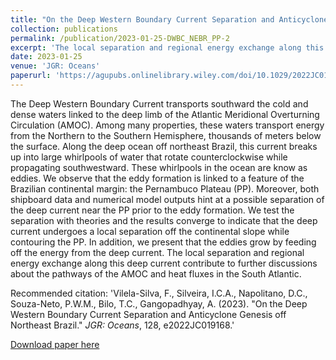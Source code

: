 ```yaml
---
title: "On the Deep Western Boundary Current Separation and Anticyclone Genesis off Northeast Brazil"
collection: publications
permalink: /publication/2023-01-25-DWBC_NEBR_PP-2
excerpt: 'The local separation and regional energy exchange along this deep current contribute to further discussions about the pathways of the AMOC and heat fluxes in the South Atlantic.'
date: 2023-01-25
venue: 'JGR: Oceans'
paperurl: 'https://agupubs.onlinelibrary.wiley.com/doi/10.1029/2022JC019168'
---
```


The Deep Western Boundary Current transports southward the cold and dense waters linked to the deep limb of the Atlantic Meridional Overturning Circulation (AMOC). Among many properties, these waters transport energy from the Northern to the Southern Hemisphere, thousands of meters below the surface. Along the deep ocean off northeast Brazil, this current breaks up into large whirlpools of water that rotate counterclockwise while propagating southwestward. These whirlpools in the ocean are know as eddies. We observe that the eddy formation is linked to a feature of the Brazilian continental margin: the Pernambuco Plateau (PP). Moreover, both shipboard data and numerical model outputs hint at a possible separation of the deep current near the PP prior to the eddy formation. We test the separation with theories and the results converge to indicate that the deep current undergoes a local separation off the continental slope while contouring the PP. In addition, we present that the eddies grow by feeding off the energy from the deep current. The local separation and regional energy exchange along this deep current contribute to further discussions about the pathways of the AMOC and heat fluxes in the South Atlantic.

Recommended citation: 'Vilela-Silva, F., Silveira, I.C.A., Napolitano, D.C., Souza-Neto, P.W.M., Bilo, T.C., Gangopadhyay, A. (2023). &quot;On the Deep Western Boundary Current Separation and Anticyclone Genesis off Northeast Brazil.&quot; <i>JGR: Oceans</i>, 128, e2022JC019168.'

[Download paper here](https://agupubs.onlinelibrary.wiley.com/doi/10.1029/2022JC019168)
